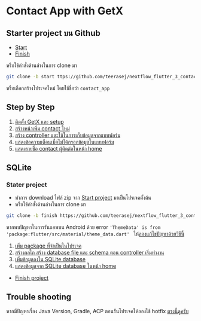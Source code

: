
# Contact App with GetX

## Starter project บน Github

- [Start](https://github.com/teerasej/nextflow_flutter_3_contact_app/tree/start)
- [Finish](https://github.com/teerasej/nextflow_flutter_3_contact_app/tree/finish)

หรือใช้คำสั่งด้านล่างในการ clone มา

```bash
git clone -b start ttps://github.com/teerasej/nextflow_flutter_3_contact_app
```
หรือเลือกสร้างโปรเจคใหม่ โดยใช้ชื่อว่า `contact_app`

## Step by Step

1. [ติดตั้ง GetX และ setup](1-setup-getx.md)
2. [สร้างหน้าเพิ่ม contact ใหม่](2-new-contact-page.md)
3. [สร้าง controller และใช้ในการเก็บข้อมูลจากแบบฟอร์ม](3-controller-form.md)
4. [แสดงข้อความเตือนเมื่อไม่ได้กรอกข้อมูลในแบบฟอร์ม](4-validation.md)
5. [แสดงรายชื่อ contact ผู้ติดต่อในหน้า home](5-contact-controller.md)

## SQLite 

### Stater project

- ทำการ download ไฟล์ zip จาก [Start project](https://github.com/teerasej/nextflow_flutter_3_contact_app/tree/finish) มาเป็นโปรเจคตั้งต้น
- หรือใช้คำสั่งด้านล่างในการ clone มา

```bash
git clone -b finish https://github.com/teerasej/nextflow_flutter_3_contact_app
```

หากพบปัญหาในการรันแอพบน Android ด้วย error `'ThemeData' is from 'package:flutter/src/material/theme_data.dart' ` ให้[ลองแก้ไขปัญหาด้วยวิธีนี้](https://github.com/teerasej/nextflow_flutter_3_contact_app/issues/2#issuecomment-2143506201) 

1. [เพิ่ม package ที่จำเป็นในโปรเจค](6-sqlite.md)
2. [สร้างกลไก สร้าง database file และ schema ตอน controller เริ่มทำงาน](7-sqlite-controller.md)
3. [เพิ่มข้อมูลลงใน SQLite database](8-insert-sqlite.md)
4. [แสดงข้อมูลจาก SQLite database ในหน้า home](9-show-sqlite.md)

- [Finish project](https://github.com/teerasej/nextflow_flutter_3_contact_app/tree/add-sqlite-functionality)

## Trouble shooting

หากมีปัญหาเรื่อง Java Version, Gradle, ACP ตอนรันโปรเจคให้ลองใช้ hotfix [ตรงนี้ดูครับ](https://github.com/flutter/flutter/issues/156304#issuecomment-2397707812)
